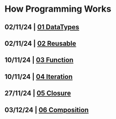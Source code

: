 # How Programming Works

## 02/11/24 | [01 DataTypes](./lab01/)
## 02/11/24 | [02 Reusable](./lab02/)
## 10/11/24 | [03 Function](./lab03/)
## 10/11/24 | [04 Iteration](./lab04/)
## 27/11/24 | [05 Closure](./lab05/)
## 03/12/24 | [06 Composition](./lab06/)
